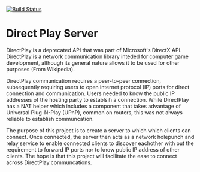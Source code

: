 [![Build Status](https://travis-ci.org/kevincar/DPServer.svg?branch=master)](https://travis-ci.org/kevincar/DPServer)

# Direct Play Server

DirectPlay is a deprecated API that was part of Microsoft's DirectX API.
DirectPlay is a network communication library inteded for computer game
development, although its general nature allows it to be used for other
purposes (From Wikipedia).

DirectPlay communication requires a peer-to-peer connection, subsequently
requiring users to open internet protocol (IP) ports for direct connection and
communication. Users needed to know the public IP addresses of the hosting
party to establsih a connection. While DirectPlay has a NAT helper which
includes a component that takes advantage of Universal Plug-N-Play (UPnP),
common on routers, this was not always reliable to establish communcation.

The purpose of this project is to create a server to which which clients can
connect. Once connected, the server then acts as a network holepunch and relay
service to enable connected clients to discover eachother with out the
requirement to forward IP ports nor to know public IP address of other
clients. The hope is that this project will facilitate the ease to connect
across DirectPlay communcations.
